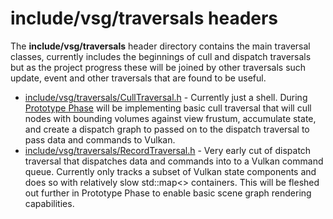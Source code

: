 # include/vsg/traversals headers
The **include/vsg/traversals** header directory contains the main traversal classes, currently includes the beginnings of cull and dispatch traversals but as the project progress these will be joined by other traversals such update, event and other traversals that are found to be useful.

* [include/vsg/traversals/CullTraversal.h](CullTraversal.h) - Currently just a shell.  During [Prototype Phase](../../../docs/PrototypePhase/Workplan.md) will be implementing basic cull traversal that will cull nodes with bounding volumes against view frustum, accumulate state, and create a dispatch graph to passed on to the dispatch traversal to pass data and commands to Vulkan.
* [include/vsg/traversals/RecordTraversal.h](RecordTraversal.h) - Very early cut of dispatch traversal that dispatches data and commands into to a Vulkan command queue.  Currently only tracks a subset of Vulkan state components and does so with relatively slow std::map<> containers.  This will be fleshed out further in Prototype Phase to enable basic scene graph rendering capabilities.
